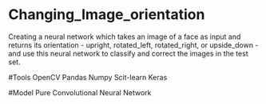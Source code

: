 # Changing_Image_orientation
Creating a neural network which takes an image of a face as input and returns its orientation - upright, rotated_left, rotated_right, or upside_down - and use this neural network to classify and correct the images in the test set.

#Tools
OpenCV
Pandas
Numpy
Scit-learn
Keras

#Model
Pure Convolutional Neural Network
